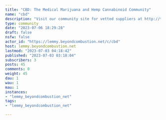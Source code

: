 ```yaml
---
title: "CBD: The Medical Marijuana and Hemp Cannabinoid Community" 
name: "cbd"
description: "Visit our community site for vetted suppliers at http://theCBD.place. It's time that this subject was given more internet exposure. We are here..."
type: community
date: "2023-07-06 18:29:28"
draft: false
nsfw: false
actor_id: "https://lemmy.beyondcombustion.net/c/cbd"
host: lemmy.beyondcombustion.net
lastmod: "2023-07-03 04:18:42"
published: "2023-07-03 03:18:04"
subscribers: 3
posts: 45
comments: 0
weight: 45
dau: 1
wau: 1
mau: 1
instances:
- "lemmy_beyondcombustion_net"
tags: 
- "lemmy_beyondcombustion_net"

---
```

